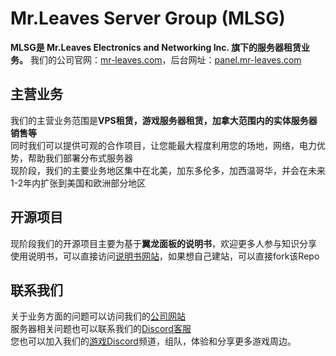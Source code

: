 # Mr.Leaves Server Group (MLSG)
**MLSG是 Mr.Leaves Electronics and Networking Inc. 旗下的服务器租赁业务。**
我们的公司官网：[mr-leaves.com](https://mr-leaves.com/)，后台网址：[panel.mr-leaves.com](https://panel.mr-leaves.com/)

## 主营业务
我们的主营业务范围是**VPS租赁，游戏服务器租赁，加拿大范围内的实体服务器销售等**  
同时我们可以提供可观的合作项目，让您能最大程度利用您的场地，网络，电力优势，帮助我们部署分布式服务器  
现阶段，我们的主要业务地区集中在北美，加东多伦多，加西温哥华，并会在未来1-2年内扩张到美国和欧洲部分地区  

## 开源项目
现阶段我们的开源项目主要为基于**翼龙面板的说明书**，欢迎更多人参与知识分享  
使用说明书，可以直接访问[说明书网站](https://manual.mr-leaves.com/)，如果想自己建站，可以直接fork该Repo

## 联系我们
关于业务方面的问题可以访问我们的[公司网站](https://mr-leaves.com/)  
服务器相关问题也可以联系我们的[Discord客服](https://discord.gg/jYHzsy4hAB)  
您也可以加入我们的[游戏Discord](https://discord.gg/xeSWhGqtU6)频道，组队，体验和分享更多游戏周边。

<!--

**Here are some ideas to get you started:**

🙋‍♀️ A short introduction - what is your organization all about?
🌈 Contribution guidelines - how can the community get involved?
👩‍💻 Useful resources - where can the community find your docs? Is there anything else the community should know?
🍿 Fun facts - what does your team eat for breakfast?
🧙 Remember, you can do mighty things with the power of [Markdown](https://docs.github.com/github/writing-on-github/getting-started-with-writing-and-formatting-on-github/basic-writing-and-formatting-syntax)
-->
